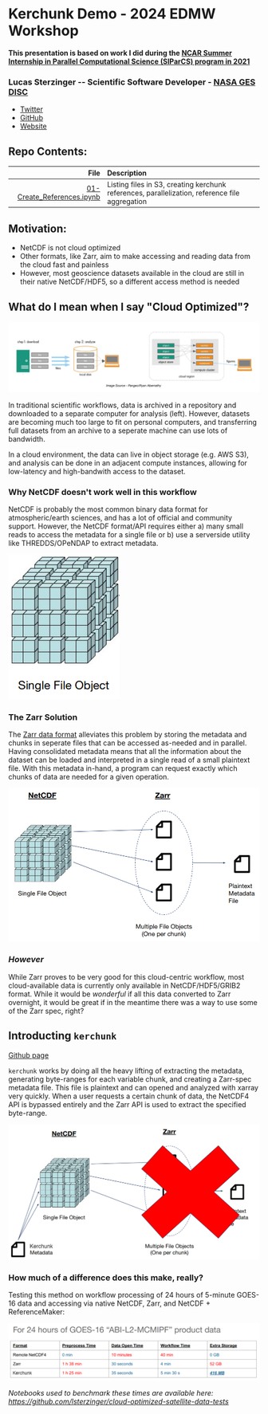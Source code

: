 # Kerchunk Demo - 2024 EDMW Workshop
__This presentation is based on work I did during the [NCAR Summer Internship in Parallel Computational Science (SIParCS) program in 2021](https://www2.cisl.ucar.edu/siparcs)__
### Lucas Sterzinger -- Scientific Software Developer - [NASA GES DISC](https://disc.gsfc.nasa.gov)
* [Twitter](https://twitter.com/lucassterzinger)
* [GitHub](https://github.com/lsterzinger)
* [Website](https://lucassterzinger.com)

## Repo Contents:
| File | Description |
|-:|:-|
|[01-Create_References.ipynb](./01-Create_References.ipynb)| Listing files in S3, creating kerchunk references, parallelization, reference file aggregation|

##  Motivation:
* NetCDF is not cloud optimized
* Other formats, like Zarr, aim to make accessing and reading data from the cloud fast and painless
* However, most geoscience datasets available in the cloud are still in their native NetCDF/HDF5, so a different access method is needed

## What do I mean when I say "Cloud Optimized"?
![Move to cloud diagram](images/cloud-move.png)

In traditional scientific workflows, data is archived in a repository and downloaded to a separate computer for analysis (left). However, datasets are becoming much too large to fit on personal computers, and transferring full datasets from an archive to a seperate machine can use lots of bandwidth.

In a cloud environment, the data can live in object storage (e.g. AWS S3), and analysis can be done in an adjacent compute instances, allowing for low-latency and high-bandwith access to the dataset.

### Why NetCDF doesn't work well in this workflow

NetCDF is probably the most common binary data format for atmospheric/earth sciences, and has a lot of official and community support. However, the NetCDF format/API requires either a) many small reads to access the metadata for a single file or b) use a serverside utility like THREDDS/OPeNDAP to extract metadata.

![NetCDF File Object](images/single_file_object.png)

### The Zarr Solution
The [Zarr data format](https://zarr.readthedocs.io/en/stable/) alleviates this problem by storing the metadata and chunks in seperate files that can be accessed as-needed and in parallel. Having consolidated metadata means that all the information about the dataset can be loaded and interpreted in a single read of a small plaintext file. With this metadata in-hand, a program can request exactly which chunks of data are needed for a given operation.

![Zarr](images/zarr.png)

### _However_
While Zarr proves to be very good for this cloud-centric workflow, most cloud-available data is currently only available in NetCDF/HDF5/GRIB2 format. While it would be _wonderful_ if all this data converted to Zarr overnight, it would be great if in the meantime there was a way to use some of the Zarr spec, right?

## Introducting `kerchunk`
[Github page](https://github.com/intake/kerchunk)

`kerchunk` works by doing all the heavy lifting of extracting the metadata, generating byte-ranges for each variable chunk, and creating a Zarr-spec metadata file. This file is plaintext and can opened and analyzed with xarray very quickly. When a user requests a certain chunk of data, the NetCDF4 API is bypassed entirely and the Zarr API is used to extract the specified byte-range.

![reference-maker vs zarr](images/referencemaker_v_zarr.png)

### How much of a difference does this make, really?
Testing this method on workflow processing of 24 hours of 5-minute GOES-16 data and accessing via native NetCDF, Zarr, and NetCDF + ReferenceMaker:

![workflow results](images/workflow_results.png)

*Notebooks used to benchmark these times are available here: https://github.com/lsterzinger/cloud-optimized-satellite-data-tests*
